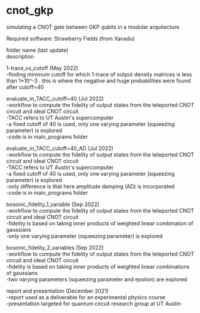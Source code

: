 # cnot_gkp
simulating a CNOT gate between GKP qubits in a modular arquitecture

Required software: Strawberry Fields (from Xanadu)

folder name (last update)<br />
description<br />

1-trace_vs_cutoff (May 2022)<br />
-finding minimum cutoff for which 1-trace of output density matrices is less than 1*10^-3 . this is where the negative and huge probabilities were found after cutoff=40<br />


evaluate_in_TACC_cutoff=40 (Jul 2022)<br />
-workflow to compute the fidelity of output states from the teleported CNOT circuit and ideal CNOT circuit<br />
-TACC refers to UT Austin's supercomputer<br /> 
-a fixed cutoff of 40 is used, only one varying parameter (squeezing parameter) is explored<br />
-code is in main_programs folder<br />


evaluate_in_TACC_cutoff=40_AD (Jul 2022)<br />
-workflow to compute the fidelity of output states from the teleported CNOT circuit and ideal CNOT circuit<br />
-TACC refers to UT Austin's supercomputer <br />
-a fixed cutoff of 40 is used, only one varying parameter (squeezing parameter) is explored<br />
-only difference is that here amplitude damping (AD) is incorporated<br />
-code is in main_programs folder<br />


bosonic_fidelity_1_variable (Sep 2022)<br />
-workflow to compute the fidelity of output states from the teleported CNOT circuit and ideal CNOT circuit<br />
-fidelity is based on taking inner products of weighted linear combination of gaussians<br />
-only one varying parameter (squeezing parameter) is explored<br />


bosonic_fidelity_2_variables (Sep 2022)<br />
-workflow to compute the fidelity of output states from the teleported CNOT circuit and ideal CNOT circuit<br />
-fidelity is based on taking inner products of weighted linear combinations of gaussians<br />
-two varying parameters (squeezing parameter and epsilon) are explored<br />

report and presentation (December 2021)<br />
-report used as a deliverable for an experimental physics course<br />
-presentation targeted for quantum circuit research group at UT Austin<br />
